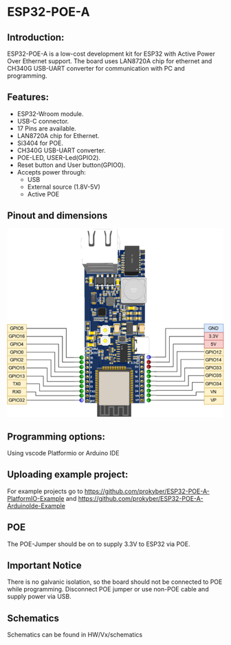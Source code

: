 # ESP32-POE-A
## Introduction:
ESP32-POE-A is a low-cost development kit for ESP32 with Active Power Over Ethernet support. The board uses LAN8720A chip for ethernet and CH340G USB-UART converter for communication with PC and programming.

## Features:

- ESP32-Wroom module.
- USB-C connector.
- 17 Pins are available.
- LAN8720A chip for Ethernet.
- Si3404 for POE.
- CH340G USB-UART converter.
- POE-LED, USER-Led(GPIO2).
- Reset button and User button(GPIO0).
- Accepts power through:
  - USB
  - External source (1.8V-5V)
  - Active POE

## Pinout and dimensions
![pinout](pictures/V1/pinout_ver1.png)

## Programming options:
Using vscode Platformio or Arduino IDE

## Uploading example project:
For example projects go to https://github.com/prokyber/ESP32-POE-A-PlatformIO-Example and https://github.com/prokyber/ESP32-POE-A-ArduinoIde-Example

## POE
The POE-Jumper should be on to supply 3.3V to ESP32 via POE.

## Important Notice
There is no galvanic isolation, so the board should not be connected to POE while programming. Disconnect POE jumper or use non-POE cable and supply power via USB.

## Schematics
Schematics can be found in HW/Vx/schematics
